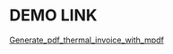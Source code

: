 # DEMO LINK #
[ Generate_pdf_thermal_invoice_with_mpdf
](http://webeasystep.com/blog/view_article/Generate_pdf_thermal_invoice_with_mpdf)
